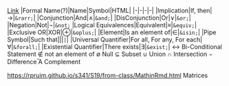 [Link](https://en.wikipedia.org/wiki/List_of_logic_symbols)
|Formal Name(?)|Name|Symbol|HTML|
|-|-|-|-|
|Implication|If, then|&rarr;|`&rarr;`|
|Conjunction|And|&and;|`&and;`|
|DisConjunction|Or|&or;|`&or;`|
|Negation|Not|&not;|`&not;`
|Logical Equivalences|Equivalent|&equiv;|`&equiv;`|
|Exclusive OR|XOR|&oplus;|`&oplus;`|
|Element|Is an element of|&isin;|`&isin;`|
|Pipe Symbol|Such that|\||`|`|
|Universal Quantifier|For all, For any, For each|&forall;|`&forall;`|
|Existential Quantifier|There exists|&exist;|`&exist;`|
↔ Bi-Conditional Statement
∉ not an element of 
∅ Null
⊆ Subset
∪ Union
∩ Intersection
− Difference
̅A Complement

https://rpruim.github.io/s341/S19/from-class/MathinRmd.html
Matrices